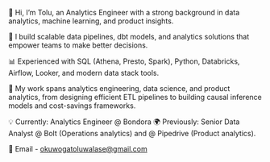 👋 Hi, I’m Tolu, an Analytics Engineer with a strong background in data analytics, machine learning, and product insights.

🔧 I build scalable data pipelines, dbt models, and analytics solutions that empower teams to make better decisions.

📊 Experienced with SQL (Athena, Presto, Spark), Python, Databricks, Airflow, Looker, and modern data stack tools.

🧩 My work spans analytics engineering, data science, and product analytics, from designing efficient ETL pipelines to building causal inference models and cost-savings frameworks.

💡 Currently: Analytics Engineer @ Bondora
🌍 Previously: Senior Data Analyst @ Bolt (Operations analytics) and @ Pipedrive (Product analytics).

📩 Email - okuwogatoluwalase@gmail.com

